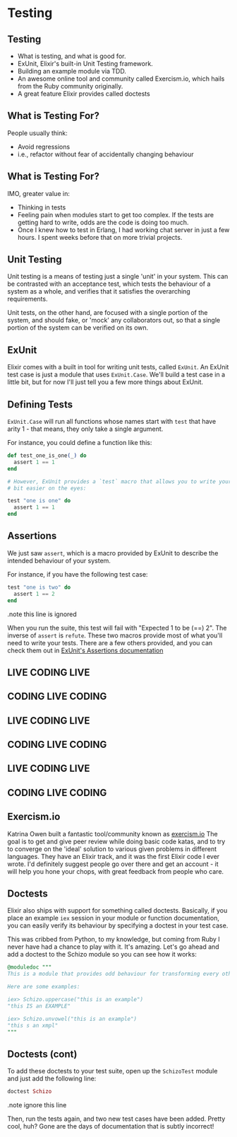 # Testing


## Testing
- What is testing, and what is good for.
- ExUnit, Elixir's built-in Unit Testing framework.
- Building an example module via TDD.
- An awesome online tool and community called Exercism.io, which hails from the Ruby community originally.
- A great feature Elixir provides called doctests


## What is Testing For?
People usually think:

- Avoid regressions
- i.e., refactor without fear of accidentally changing behaviour


## What is Testing For?
IMO, greater value in:

- Thinking in tests
- Feeling pain when modules start to get too complex.  If the tests are getting hard to write, odds are the code is doing too much.
- Once I knew how to test in Erlang, I had working chat server in just a few hours.  I spent weeks before that on more trivial projects.


## Unit Testing
Unit testing is a means of testing just a single 'unit' in your system.  This
can be contrasted with an acceptance test, which tests the behaviour of a system
as a whole, and verifies that it satisfies the overarching requirements.

Unit tests, on the other hand, are focused with a single portion of the system,
and should fake, or 'mock' any collaborators out, so that a single portion of
the system can be verified on its own.


## ExUnit
Elixir comes with a built in tool for writing unit tests, called `ExUnit`.  An
ExUnit test case is just a module that uses `ExUnit.Case`.  We'll build a test
case in a little bit, but for now I'll just tell you a few more things about
ExUnit.


## Defining Tests
`ExUnit.Case` will run all functions whose names start with `test` that have arity
1 - that means, they only take a single argument.

For instance, you could define a function like this:

```elixir
def test_one_is_one(_) do
  assert 1 == 1
end

# However, ExUnit provides a `test` macro that allows you to write your tests a
# bit easier on the eyes:

test "one is one" do
  assert 1 == 1
end
```


## Assertions
We just saw `assert`, which is a macro provided by ExUnit to
describe the intended behaviour of your system.

For instance, if you have the following test case:

```elixir
test "one is two" do
  assert 1 == 2
end
```

.note this line is ignored

When you run the suite, this test will fail with "Expected 1 to be (==) 2".  The
inverse of `assert` is `refute`.  These two macros provide most of what you'll
need to write your tests.  There are a few others provided, and you can check
them out in [ExUnit's Assertions documentation](http://elixir-lang.org/docs/stable/ExUnit.Assertions.html)


## LIVE CODING LIVE
## CODING LIVE CODING
## LIVE CODING LIVE
## CODING LIVE CODING
## LIVE CODING LIVE
## CODING LIVE CODING


## Exercism.io
Katrina Owen built a fantastic tool/community known as [exercism.io](http://www.exercism.io)
The goal is to get and give peer review while doing basic code katas, and to try
to converge on the 'ideal' solution to various given problems in different
languages.  They have an Elixir track, and it was the first Elixir code I ever
wrote.  I'd definitely suggest people go over there and get an account - it will
help you hone your chops, with great feedback from people who care.


## Doctests
Elixir also ships with support for something called doctests.  Basically, if you
place an example `iex` session in your module or function documentation, you can
easily verify its behaviour by specifying a doctest in your test case.

This was cribbed from Python, to my knowledge, but coming from Ruby I never have
had a chance to play with it.  It's amazing.  Let's go ahead and add a doctest
to the Schizo module so you can see how it works:

```elixir
@moduledoc """
This is a module that provides odd behaviour for transforming every other word in a string.

Here are some examples:

iex> Schizo.uppercase("this is an example")
"this IS an EXAMPLE"

iex> Schizo.unvowel("this is an example")
"this s an xmpl"
"""
```


## Doctests (cont)

To add these doctests to your test suite, open up the `SchizoTest` module and
just add the following line:

```elixir
doctest Schizo
```

.note ignore this line

Then, run the tests again, and two new test cases have been added.  Pretty cool,
huh?  Gone are the days of documentation that is subtly incorrect!
